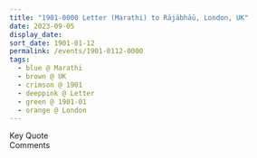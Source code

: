 ```yaml
---
title: "1901-0000 Letter (Marathi) to Rājābhāū, London, UK"
date: 2023-09-05
display_date: 
sort_date: 1901-01-12
permalink: /events/1901-0112-0000
tags:
  - blue @ Marathi
  - brown @ UK
  - crimson @ 1901
  - deeppink @ Letter
  - green @ 1901-01
  - orange @ London  
---
```


<wave-list>
  <list-title color="green" width="75">Key Quote</list-title>
  <list-item color="BlanchedAlmond"  width="200"></list-item>
  <list-item color="Lavender"></list-item>
  <list-item color="BlanchedAlmond"></list-item>
</wave-list>

<br>

<wave-list>
  <list-title color="green" width="75">Comments</list-title>
  <list-item color="BlanchedAlmond"  width="200"></list-item>
  <list-item color="Lavender"></list-item>
  <list-item color="BlanchedAlmond"></list-item>
</wave-list>